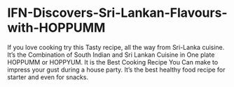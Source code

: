 # IFN-Discovers-Sri-Lankan-Flavours-with-HOPPUMM
If you love cooking try this Tasty recipe, all the way from Sri-Lanka cuisine. It’s the Combination of South Indian and Sri Lankan Cuisine in One plate HOPPUMM or HOPPYUM. It is the Best Cooking Recipe You Can make to impress your gust during a house party. It’s the best healthy food recipe for starter and even for snacks. 
